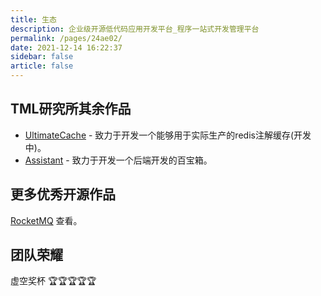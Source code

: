 ```yaml
---
title: 生态
description: 企业级开源低代码应用开发平台_程序一站式开发管理平台
permalink: /pages/24ae02/
date: 2021-12-14 16:22:37
sidebar: false
article: false
---
```


## TML研究所其余作品

- [UltimateCache](https://gitee.com/welsir/ultimate-cache) - 致力于开发一个能够用于实际生产的redis注解缓存(开发中)。
- [Assistant](https://gitee.com/Geniusay/Assistant) - 致力于开发一个后端开发的百宝箱。


## 更多优秀开源作品

[RocketMQ](https://github.com/apache/rocketmq) 查看。

## 团队荣耀

虚空奖杯 🏆🏆🏆🏆🏆
